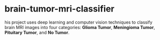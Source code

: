 # brain-tumor-mri-classifier
his project uses deep learning and computer vision techniques to classify brain MRI images into four categories: **Glioma Tumor**, **Meningioma Tumor**, **Pituitary Tumor**, and **No Tumor**.  
